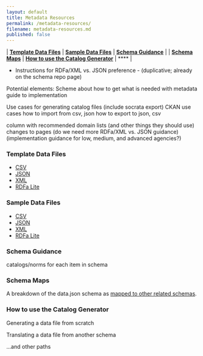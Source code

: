 ```yaml
---
layout: default
title: Metadata Resources
permalink: /metadata-resources/
filename: metadata-resources.md
published: false
---
```




| **[Template Data Files](http://project-open-data.github.com/metadata-resources/#template)**  | **[Sample Data Files](http://project-open-data.github.com/metadata-resources/#sample)** | **[Schema Guidance](http://project-open-data.github.com/metadata-resources/#guidance)**         |
| **[Schema Maps](http://project-open-data.github.com/metadata-resources/#maps)** | **[How to use the Catalog Generator](http://project-open-data.github.com/metadata-resources/#generator)** | **** |



* Instructions for RDFa/XML vs. JSON preference - (duplicative; already on the schema repo page)

Potential elements:
Scheme about how to get what is needed with metadata
guide to implementation

Use cases for generating catalog files (include socrata export)
CKAN use cases
how to import from csv, json
how to export to json, csv

column with recommended domain lists (and other things they should use)
changes to pages 
(do we need more RDFa/XML vs. JSON guidance)
(implementation guidance for low, medium, and advanced agencies?)



### Template Data Files<a id="template"></a>
* [CSV]()
* [JSON]()
* [XML]()
* [RDFa Lite]()


### Sample Data Files<a id="sample"></a>
* [CSV]()
* [JSON]()
* [XML]()
* [RDFa Lite]()

### Schema Guidance<a id="guidance"></a>

catalogs/norms for each item in schema

### Schema Maps<a id="maps"></a>

A breakdown of the data.json schema as [mapped to other related schemas]().  

### How to use the Catalog Generator<a id="generator"></a>

Generating a data file from scratch

Translating a data file from another schema

 ...and other paths